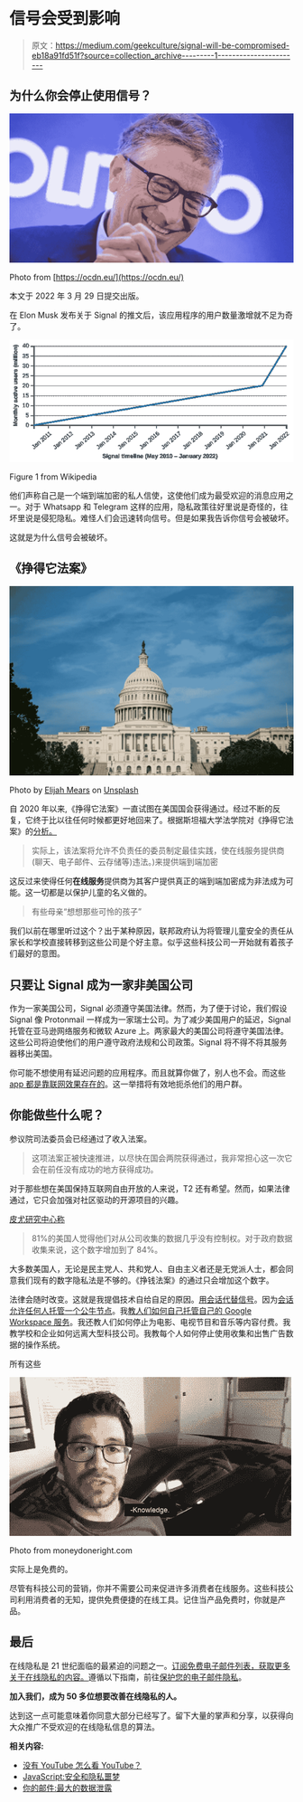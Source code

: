 # 信号会受到影响

> 原文：<https://medium.com/geekculture/signal-will-be-compromised-eb18a91fd51f?source=collection_archive---------1----------------------->

## 为什么你会停止使用信号？

![](img/adc22d31a6c69119ef5af0a525b96839.png)

Photo from [https://ocdn.eu/](https://ocdn.eu/)

本文于 2022 年 3 月 29 日提交出版。

在 Elon Musk 发布关于 Signal 的推文后，该应用程序的用户数量激增就不足为奇了。

![](img/cd790d3a68b0f7a7304829416f197368.png)

Figure 1 from Wikipedia

他们声称自己是一个端到端加密的私人信使，这使他们成为最受欢迎的消息应用之一。对于 Whatsapp 和 Telegram 这样的应用，隐私政策往好里说是奇怪的，往坏里说是侵犯隐私。难怪人们会迅速转向信号。但是如果我告诉你信号会被破坏。

这就是为什么信号会被破坏。

## 《挣得它法案》

![](img/5c9456fcf463ccfb1fab627d340cd7da.png)

Photo by [Elijah Mears](https://unsplash.com/@elijahjmears?utm_source=medium&utm_medium=referral) on [Unsplash](https://unsplash.com?utm_source=medium&utm_medium=referral)

自 2020 年以来,《挣得它法案》一直试图在美国国会获得通过。经过不断的反复，它终于比以往任何时候都更好地回来了。根据斯坦福大学法学院对《挣得它法案》的[分析。](https://cyberlaw.stanford.edu/blog/2020/01/earn-it-act-how-ban-end-end-encryption-without-actually-banning-it)

> 实际上，该法案将允许不负责任的委员制定最佳实践，使在线服务提供商(聊天、电子邮件、云存储等)违法。)来提供端到端加密

这反过来使得任何**在线服务**提供商为其客户提供真正的端到端加密成为非法成为可能。这一切都是以保护儿童的名义做的。

> 有些母亲“想想那些可怜的孩子”

我们以前在哪里听过这个？出于某种原因，联邦政府认为将管理儿童安全的责任从家长和学校直接转移到这些公司是个好主意。似乎这些科技公司一开始就有着孩子们最好的意图。

## 只要让 Signal 成为一家非美国公司

作为一家美国公司，Signal 必须遵守美国法律。然而，为了便于讨论，我们假设 Signal 像 Protonmail 一样成为一家瑞士公司。为了减少美国用户的延迟，Signal 托管在亚马逊网络服务和微软 Azure 上。两家最大的美国公司将遵守美国法律。这些公司将迫使他们的用户遵守政府法规和公司政策。Signal 将不得不将其服务器移出美国。

你可能不想使用有延迟问题的应用程序。而且就算你做了，别人也不会。而这些[app 都是靠联网效果存在的](/geekculture/the-state-of-digital-peasantry-2f6326da88f7)。这一举措将有效地扼杀他们的用户群。

## 你能做些什么呢？

参议院司法委员会已经通过了收入法案。

> 这项法案正被快速推进，以尽快在国会两院获得通过，我非常担心这一次它会在前任没有成功的地方获得成功。

对于那些想在美国保持互联网自由开放的人来说，T2 还有希望。然而，如果法律通过，它只会加强对社区驱动的开源项目的兴趣。

[皮尤研究中心称](https://www.pewresearch.org/internet/2019/11/15/americans-and-privacy-concerned-confused-and-feeling-lack-of-control-over-their-personal-information/pi_2019-11-14_privacy_0-02-2/)

> 81%的美国人觉得他们对从公司收集的数据几乎没有控制权。对于政府数据收集来说，这个数字增加到了 84%。

大多数美国人，无论是民主党人、共和党人、自由主义者还是无党派人士，都会同意我们现有的数字隐私法是不够的。《挣钱法案》的通过只会增加这个数字。

法律会随时改变。这就是我提倡技术自给自足的原因。[用会话代替信号](https://getsession.org/)。因为[会话允许任何人托管一个公牛节点](https://docs.oxen.io/about-the-oxen-blockchain/oxen-service-nodes)。我[教人们如何自己托管自己的 Google Workspace 服务](/@dretechtips/how-to-dismantle-the-google-empire-e652bff6d2)。我还教人们如何停止为电影、电视节目和音乐等内容付费。我教学校和企业如何远离大型科技公司。我教每个人如何停止使用收集和出售广告数据的操作系统。

所有这些

![](img/e0ac54607ef01a016e6bf3a130e55662.png)

Photo from moneydoneright.com

实际上是免费的。

尽管有科技公司的营销，你并不需要公司来促进许多消费者在线服务。这些科技公司利用消费者的无知，提供免费便捷的在线工具。记住当产品免费时，你就是产品。

## 最后

在线隐私是 21 世纪面临的最紧迫的问题之一。[订阅免费电子邮件列表，获取更多关于在线隐私的内容。](/subscribe/@dretechtips)遵循以下指南，前往[保护您的电子邮件隐私](/geekculture/protect-yourself-with-email-alias-f10ce787cae)。

**加入我们，成为 50 多位想要改善在线隐私的人。**

达到这一点可能意味着你同意大部分已经写了。留下大量的掌声和分享，以获得向大众推广不受欢迎的在线隐私信息的算法。

**相关内容:**

*   [没有 YouTube 怎么看 YouTube？](/geekculture/how-to-watch-youtube-without-youtube-b015da2790eb)
*   [JavaScript:安全和隐私噩梦](/geekculture/the-javagate-scandal-fead695c4830)
*   [你的邮件:最大的数据泄露](/@dretechtips/your-email-the-greatest-data-leak-149eacd35246)